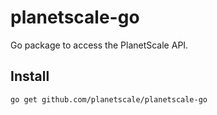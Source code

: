 # planetscale-go

Go package to access the PlanetScale API.


## Install

```bash
go get github.com/planetscale/planetscale-go
```
